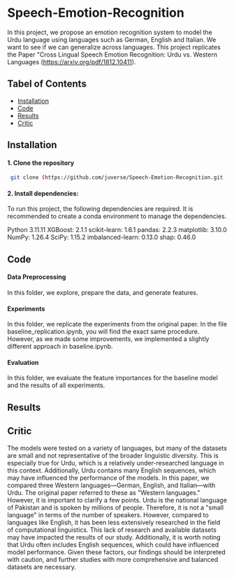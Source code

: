 # Speech-Emotion-Recognition
In this project, we propose an emotion recognition system to model the Urdu
language using languages such as German, English and Italian. We want to see if we can
generalize across languages.  This project replicates the Paper "Cross Lingual Speech Emotion Recognition: Urdu vs. Western Languages (https://arxiv.org/pdf/1812.10411).

## Tabel of Contents
- [Installation](#installation)
- [Code](#code)
- [Results](#results)
- [Critic](#critic)
  
## Installation
#### 1. Clone the repository 
```bash
 git clone (https://github.com/juverse/Speech-Emotion-Recognition.git
```
#### 2. Install dependencies:
To run this project, the following dependencies are required. It is recommended to create a conda environment to manage the dependencies.

Python 3.11.11
XGBoost: 2.1.1
scikit-learn: 1.6.1
pandas: 2.2.3
matplotlib: 3.10.0
NumPy: 1.26.4
SciPy: 1.15.2
imbalanced-learn: 0.13.0
shap: 0.46.0

## Code
#### Data Preprocessing
In this folder, we explore, prepare the data, and generate features.

#### Experiments
In this folder, we replicate the experiments from the original paper. In the file baseline_replication.ipynb, you will find the exact same procedure. However, as we made some improvements, we implemented a slightly different approach in baseline.ipynb.

#### Evaluation
In this folder, we evaluate the feature importances for the baseline model and the results of all experiments.

## Results

## Critic
The models were tested on a variety of languages, but many of the datasets are small and not representative of the broader linguistic diversity. This is especially true for Urdu, which is a relatively under-researched language in this context. Additionally, Urdu contains many English sequences, which may have influenced the performance of the models.
In this paper, we compared three Western languages—German, English, and Italian—with Urdu. The original paper referred to these as "Western languages." However, it is important to clarify a few points.
Urdu is the national language of Pakistan and is spoken by millions of people. Therefore, it is not a "small language" in terms of the number of speakers. However, compared to languages like English, it has been less extensively researched in the field of computational linguistics. This lack of research and available datasets may have impacted the results of our study.
Additionally, it is worth noting that Urdu often includes English sequences, which could have influenced model performance. Given these factors, our findings should be interpreted with caution, and further studies with more comprehensive and balanced datasets are necessary.


